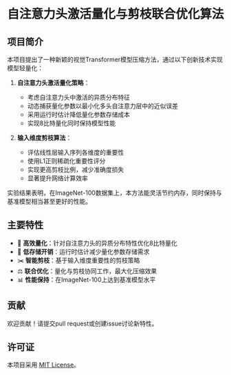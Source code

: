 # 自注意力头激活量化与剪枝联合优化算法

## 项目简介

本项目提出了一种新颖的视觉Transformer模型压缩方法，通过以下创新技术实现模型轻量化：

1. **自注意力头激活量化策略**：
   - 考虑自注意力头中激活的异质分布特征
   - 动态捕获量化参数以最小化多头自注意力层中的近似误差
   - 采用运行时估计降低量化参数存储成本
   - 实现8比特量化同时保持模型性能

2. **输入维度剪枝算法**：
   - 评估线性层输入序列各维度的重要性
   - 使用L1正则稀疏化重要性评分
   - 实现更高剪枝比例，减少准确度损失
   - 显著提升网络计算效率

实验结果表明，在ImageNet-100数据集上，本方法能灵活节约内存，同时保持与基准模型相当甚至更好的性能。

## 主要特性

- 🚀 **高效量化**：针对自注意力头的异质分布特性优化8比特量化
- 💾 **低存储开销**：运行时估计减少量化参数存储需求
- ✂️ **智能剪枝**：基于输入维度重要性的剪枝策略
- ⚖️ **联合优化**：量化与剪枝协同工作，最大化压缩效果
- 📊 **性能保持**：在ImageNet-100上达到基准模型水平


## 贡献

欢迎贡献！请提交pull request或创建issue讨论新特性。

## 许可证

本项目采用 [MIT License](LICENSE)。
